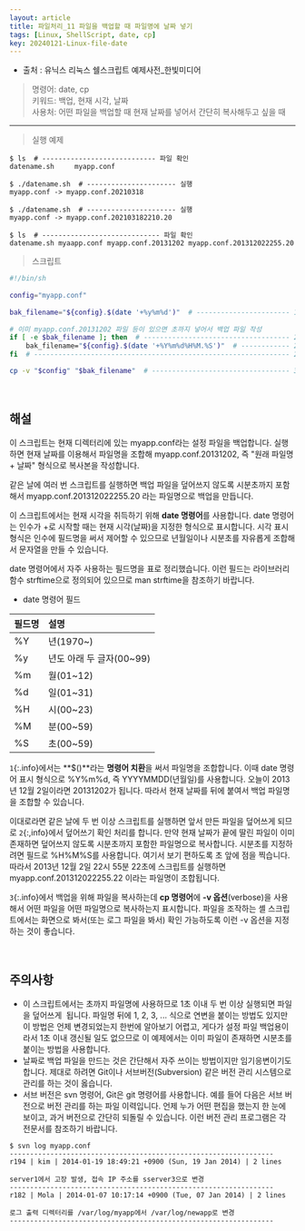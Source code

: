 ```yaml
---
layout: article
title: 파일처리_11 파일을 백업할 때 파일명에 날짜 넣기
tags: [Linux, ShellScript, date, cp]
key: 20240121-Linux-file-date
---
```


- 출처 : 유닉스 리눅스 쉘스크립트 예제사전_한빛미디어

> 명령어: date, cp  
> 키워드: 백업, 현재 시각, 날짜  
> 사용처: 어떤 파일을 백업할 때 현재 날짜를 넣어서 간단히 복사해두고 싶을 때
  
---

> 실행 예제  

```
$ ls  # ---------------------------- 파일 확인
datename.sh		myapp.conf

$ ./datename.sh  # ---------------------- 실행
myapp.conf -> myapp.conf.20210318

$ ./datename.sh  # ---------------------- 실행
myapp.conf -> myapp.conf.202103182210.20

$ ls  # ----------------------------- 파일 확인
datename.sh	myaapp.conf	myapp.conf.20131202	myapp.conf.201312022255.20

```

> 스크립트

```bash
#!/bin/sh
 
config="myapp.conf"
 
bak_filename="${config}.$(date '+%y%m%d')"  # ----------------------- 1
 
# 이미 myapp.conf.20131202 파일 등이 있으면 초까지 넣어서 백업 파일 작성
if [ -e $bak_filename ]; then  # ------------------------------------ 2
    bak_filename="${config}.$(date '+%Y%m%d%H%M.%S')"  # ------------ 2
fi  # --------------------------------------------------------------- 2                      

cp -v "$config" "$bak_filename"  # ---------------------------------- 3
```

&nbsp;
&nbsp;

## **해설** 

이 스크립트는 현재 디렉터리에 있는 myapp.conf라는 설정 파일을 백업합니다. 실행하면 현재 날짜를 이용해서 파일명을 조합해 myapp.conf.20131202, 즉 "원래 파일명 + 날짜" 형식으로 복사본을 작성합니다.  

같은 날에 여러 번 스크립트를 실행하면 백업 파일을 덮어쓰지 않도록 시분초까지 포함해서 myapp.conf.201312022255.20 라는 파일명으로 백업을 만듭니다.  

이 스크립트에서는 현재 시각을 취득하기 위해 **date 명령어**를 사용합니다. date 명령어는 인수가 +로 시작할 때는 현재 시각(날짜)을 지정한 형식으로 표시합니다. 시각 표시 형식은 인수에 필드명을 써서 제어할 수 있으므로 년월일이나 시분초를 자유롭게 조합해서 문자열을 만들 수 있습니다.  

date 명령어에서 자주 사용하는 필드명을 표로 정리했습니다. 이런 필드는 라이브러리 함수 strftime으로 정의되어 있으므로 man strftime을 참조하기 바랍니다.  

- date 명령어 필드

|필드명|설명|
|:----|:---|
|%Y|년(1970~)|
|%y|년도 아래 두 글자(00~99)|
|%m|월(01~12)|
|%d|일(01~31)|
|%H|시(00~23)|
|%M|분(00~59)|
|%S|초(00~59)|

`1`{:.info}에서는 **$()**라는 **명령어 치환**을 써서 파일명을 조합합니다. 이때 date 명령어 표시 형식으로 %Y%m%d, 즉 YYYYMMDD(년월일)를 사용합니다. 오늘이 2013년 12월 2일이라면 20131202가 됩니다. 따라서 현재 날짜를 뒤에 붙여서 백업 파일명을 조합할 수 있습니다.

이대로라면 같은 날에 두 번 이상 스크립트를 실행하면 앞서 만든 파일을 덮어쓰게 되므로 `2`{:,info}에서 덮어쓰기 확인 처리를 합니다. 만약 현재 날짜가 끝에 딸린 파일이 이미 존재하면 덮어쓰지 않도록 시분초까지 포함한 파일명으로 복사합니다. 시분초를 지정하려면 필드로 %H%M%S를 사용합니다.  여기서 보기 편하도록 초 앞에 점을 찍습니다. 따라서 2013년 12월 2일 22시 55분 22초에 스크립트를 실행하면 myapp.conf.201312022255.22 이라는 파일명이 조합됩니다.

`3`{:.info}에서 백업을 위해 파일을 복사하는데 **cp 명령어**에 **-v 옵션**(verbose)을 사용해서 어떤 파일을 어떤 파일명으로 복사하는지 표시합니다. 파일을 조작하는 셸 스크립트에서는 화면으로 봐서(또는 로그 파일을 봐서) 확인 가능하도록 이런 -v 옵션을 지정하는 것이 좋습니다.

&nbsp;
&nbsp;

## **주의사항**

- 이 스크립트에서는 초까지 파일명에 사용하므로 1초 이내 두 번 이상 실행되면 파일을 덮어쓰게  됩니다. 파일명 뒤에 1, 2, 3, ... 식으로 연변을 붙이는 방법도 있지만 이 방법은 언제 변경되었는지 한번에 알아보기 어렵고, 게다가 설정 파일 백업용이라서 1초 이내 갱신될 일도 없으므로 이 예제에서는 이미 파일이 존재하면 시분초를 붙이는 방법을 사용합니다.
- 날짜로 백업 파일을 만드는 것은 간단해서 자주 쓰이는 방법이지만 임기응변이기도 합니다. 제대로 하려면 Git이나 서브버전(Subversion) 같은 버전 관리 시스템으로 관리를 하는 것이 옳습니다.
- 서브 버전은 svn 명령어, Git은 git 명령어를 사용합니다. 예를 들어 다음은 서브 버전으로 버전 관리를 하는 파일 이력입니다. 언제 누가 어떤 편집을 했는지 한 눈에 보이고, 과거 버전으로 간단히 되돌릴 수 있습니다. 이런 버전 관리 프로그램은 각 전문서를 참조하기 바랍니다.

```
$ svn log myapp.conf
-----------------------------------------------------------------
r194 | kim | 2014-01-19 18:49:21 +0900 (Sun, 19 Jan 2014) | 2 lines

server1에서 고장 발생, 접속 IP 주소를 sserver3으로 변경
-----------------------------------------------------------------
r182 | Mola | 2014-01-07 10:17:14 +0900 (Tue, 07 Jan 2014) | 2 lines

로그 출력 디렉터리를 /var/log/myapp에서 /var/log/newapp로 변경
-----------------------------------------------------------------
```